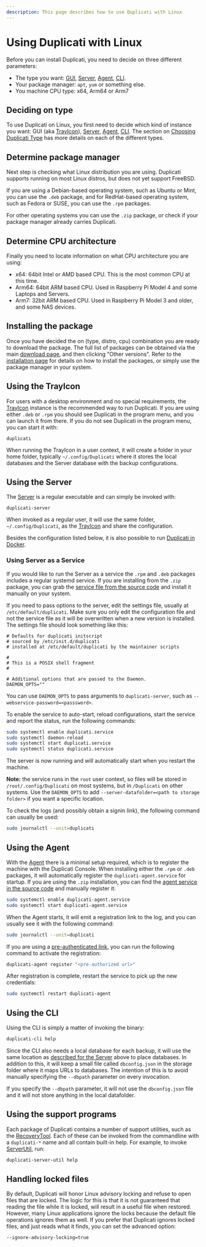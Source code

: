 ```yaml
---
description: This page describes how to use Duplicati with Linux
---
```


# Using Duplicati with Linux

Before you can install Duplicati, you need to decide on three different parameters:

* The type you want: [GUI](../duplicati-programs/trayicon.md), [Server](../duplicati-programs/server.md), [Agent](../duplicati-programs/agent.md), [CLI](../duplicati-programs/command-line-interface-cli.md).&#x20;
* Your package manager: `apt`, `yum` or something else.
* You machine CPU type: x64, Arm64 or Arm7

## Deciding on type

To use Duplicati on Linux, you first need to decide which kind of instance you want: GUI (aka [TrayIcon](../duplicati-programs/trayicon.md)), [Server](../duplicati-programs/server.md), [Agent](../duplicati-programs/agent.md), [CLI](../duplicati-programs/command-line-interface-cli.md). The section on [Choosing Duplicati Type](choosing-duplicati-type.md) has more details on each of the different types.

## Determine package manager

Next step is checking what Linux distribution you are using. Duplicati supports running on most Linux distros, but does not yet support FreeBSD. &#x20;

If you are using a Debian-based operating system, such as Ubuntu or Mint, you can use the `.deb` package, and for RedHat-based operating system, such as Fedora or SUSE, you can use the `.rpm` packages.&#x20;

For  other operating systems you can use the `.zip` package, or check if your package manager already carries Duplicati.

## Determine CPU architecture

Finally you need to locate information on what CPU architecture you are using:

* x64: 64bit Intel or AMD based CPU. This is the most common CPU at this time.
* Arm64: 64bit ARM based CPU. Used in Raspberry Pi Model 4 and some Laptops and Servers.
* Arm7: 32bit ARM based CPU. Used in Raspberry Pi Model 3 and older, and some NAS devices.

## Installing the package

Once you have decided the on (type, distro, cpu) combination you are ready to download the package. The full list of packages can be obtained via the main [download page](https://duplicati.com/download), and then clicking "Other versions". Refer to the [installation page](../getting-started/installation.md) for details on how to install the packages, or simply use the package manager in your system.

## Using the TrayIcon

For users with a desktop environment and no special requirements, the [TrayIcon](../duplicati-programs/trayicon.md) instance is the recommended way to run Duplicati. If you are using either `.deb` or `.rpm` you should see Duplicati in the program menu, and you can launch it from there. If you do not see Duplicati in the program menu, you can start it with:

```
duplicati
```

When running the TrayIcon in a user context, it will create a folder in your home folder, typically `~/.config/Duplicati` where it stores the local databases and the Server database with the backup configurations.

## Using the Server

The [Server](../duplicati-programs/server.md) is a regular executable and can simply be invoked with:

```
duplicati-server
```

When invoked as a regular user, it will use the same folder, `~/.config/Duplicati`, as the [TrayIcon](../duplicati-programs/trayicon.md) and share the configuration.

Besides the configuration listed below, it is also possible to run [Duplicati in Docker](using-duplicati-from-docker.md).

### Using Server as a Service

If you would like to run the Server as a service the `.rpm` and `.deb` packages includes a regular systemd service. If you are installing from the `.zip` package, you can grab the [service file from the source code](https://github.com/duplicati/duplicati/tree/master/ReleaseBuilder/Resources/debian/systemd) and install it manually on your system.

If you need to pass options to the server, edit the settings file, usually at `/etc/default/duplicati`.  Make sure you only edit the configuration file and not the service file as it will be overwritten when a new version is installed. The settings file should look something like this:

```
# Defaults for duplicati initscript
# sourced by /etc/init.d/duplicati
# installed at /etc/default/duplicati by the maintainer scripts

#
# This is a POSIX shell fragment
#

# Additional options that are passed to the Daemon.
DAEMON_OPTS=""
```

You can use `DAEMON_OPTS` to pass arguments to `duplicati-server`, such as `--webservice-password=<passsword>`.

To enable the service to auto-start, reload configurations, start the service and report the status, run the following commands:

```sh
sudo systemctl enable duplicati.service
sudo systemctl daemon-reload
sudo systemctl start duplicati.service  
sudo systemctl status duplicati.service
```

The server is now running and will automatically start when you restart the machine.&#x20;

**Note:** the service runs in the `root` user context, so files will be stored in `/root/.config/Duplicati` on most systems, but in `/Duplicati` on other systems. Use the `DAEMON_OPTS` to add `--server-datafolder=<path to storage folder>` if you want a specific location.

To check the logs (and possibly obtain a signin link), the following command can usually be used:

```sh
sudo journalctl --unit=duplicati
```

## Using the Agent

With the [Agent](../duplicati-programs/agent.md) there is a minimal setup required, which is to register the machine with the Duplicati Console. When installing either the `.rpm` or `.deb` packages, it will automatically register the `duplicati-agent.service` for startup. If you are using the `.zip` installation, you can find the [agent service in the source code](https://github.com/duplicati/duplicati/tree/master/ReleaseBuilder/Resources/debian/systemd) and manually register it:

```sh
sudo systemctl enable duplicati-agent.service
sudo systemctl start duplicati-agent.service 
```

When the Agent starts, it will emit a registration link to the log, and you can usually see it with the following command:

```sh
sudo journalctl --unit=duplicati
```

If you are using a [pre-authenticated link](../duplicati-programs/agent.md#registering-the-machine), you can run the following command to activate the registration:

```sh
duplicati-agent register "<pre-authorized url>"
```

After registration is complete, restart the service to pick up the new credentials:

```sh
sudo systemctl restart duplicati-agent
```

## Using the CLI

Using the CLI is simply a matter of invoking the binary:

```sh
duplicati-cli help
```

Since the CLI also needs a local database for each backup, it will use the same location as [described for the Server](using-duplicati-with-linux.md#using-the-server) above to place databases. In addition to this, it will keep a small file called `dbconfig.json` in the storage folder where it maps URLs to databases. The intention of this is to avoid manually specifying the `--dbpath` parameter on every invocation.

If you specify the `--dbpath` parameter, it will not use the `dbconfig.json` file and it will not store anything in the local datafolder.

## Using the support programs

Each package of Duplicati contains a number of support utilities, such as the [RecoveryTool](../duplicati-programs/command-line-interface-cli-1/recoverytool.md). Each of these can be invoked from the commandline with a `duplicati-*` name and all contain built-in help. For example, to invoke [ServerUtil](../duplicati-programs/command-line-interface-cli-1/serverutil.md), run:

```sh
duplicati-server-util help
```

## Handling locked files

By default, Duplicati will honor Linux advisory locking and refuse to open files that are locked. The logic for this is that it is not guaranteed that reading the file while it is locked, will result in a useful file when restored. However, many Linux applications ignore the locks because the default file operations ignores them as well. If you prefer that Duplicati ignores locked files, and just reads what it finds, you can set the advanced option:

```
--ignore-advisory-locking=true
```

